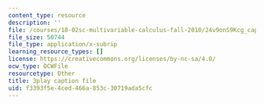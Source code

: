 ```yaml
---
content_type: resource
description: ''
file: /courses/18-02sc-multivariable-calculus-fall-2010/24v9onS9Kcg_captions.vtt
file_size: 50744
file_type: application/x-subrip
learning_resource_types: []
license: https://creativecommons.org/licenses/by-nc-sa/4.0/
ocw_type: OCWFile
resourcetype: Other
title: 3play caption file
uid: f3393f5e-4ced-466a-853c-30719ada5cfc
---
```

